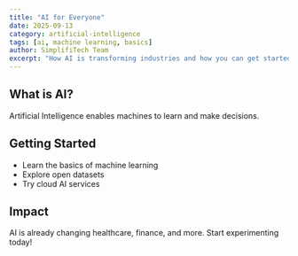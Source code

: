 ```yaml
---
title: "AI for Everyone"
date: 2025-09-13
category: artificial-intelligence
tags: [ai, machine learning, basics]
author: SimplifiTech Team
excerpt: "How AI is transforming industries and how you can get started."
---
```

## What is AI?
Artificial Intelligence enables machines to learn and make decisions.

## Getting Started
- Learn the basics of machine learning
- Explore open datasets
- Try cloud AI services

## Impact
AI is already changing healthcare, finance, and more. Start experimenting today!
